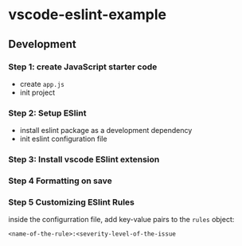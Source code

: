 # vscode-eslint-example

## Development
### Step 1: create JavaScript starter  code
- create `app.js`
- init project 
### Step 2: Setup ESlint
- install eslint package as a development dependency
- init eslint configuration file
### Step 3: Install vscode ESlint extension
### Step 4 Formatting on save
### Step 5 Customizing ESlint Rules
inside the configurration file, add key-value pairs to the `rules` object: 

  `<name-of-the-rule>:<severity-level-of-the-issue`

